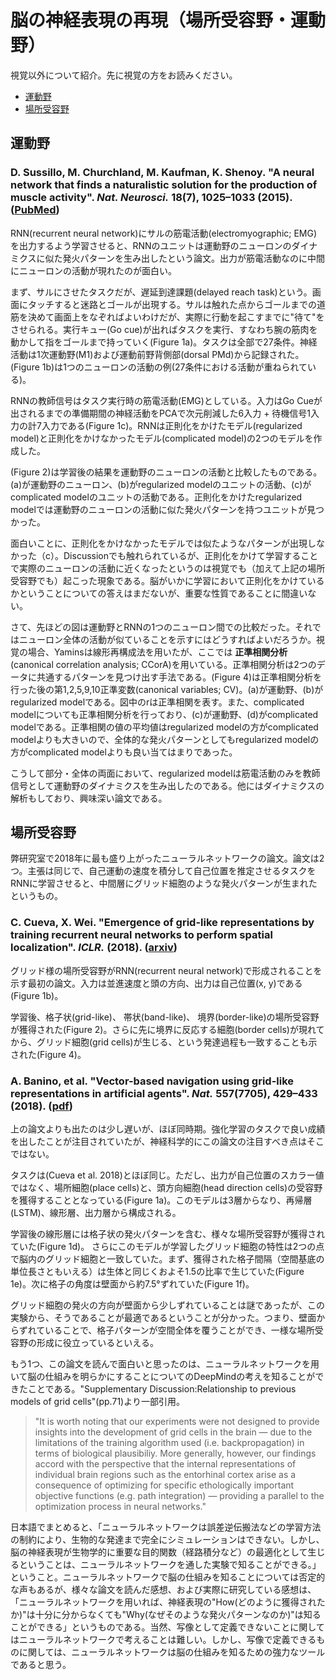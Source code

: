 # 脳の神経表現の再現（場所受容野・運動野）
視覚以外について紹介。先に視覚の方をお読みください。

- [運動野](#運動野)
- [場所受容野](#場所受容野)

## 運動野
### D. Sussillo, M. Churchland, M. Kaufman, K. Shenoy. "A neural network that finds a naturalistic solution for the production of muscle activity". *Nat. Neurosci.* **18**(7), 1025–1033 (2015). ([PubMed](https://www.ncbi.nlm.nih.gov/pubmed/26075643))
RNN(recurrent neural network)にサルの筋電活動(electromyographic; EMG)を出力するよう学習させると、RNNのユニットは運動野のニューロンのダイナミクスに似た発火パターンを生み出したという論文。出力が筋電活動なのに中間にニューロンの活動が現れたのが面白い。  

まず、サルにさせたタスクだが、遅延到達課題(delayed reach task)という。画面にタッチすると迷路とゴールが出現する。サルは触れた点からゴールまでの道筋を決めて画面上をなぞればよいわけだが、実際に行動を起こすまでに"待て"をさせられる。実行キュー(Go cue)が出ればタスクを実行、すなわち腕の筋肉を動かして指をゴールまで持っていく(Figure 1a)。タスクは全部で27条件。神経活動は1次運動野(M1)および運動前野背側部(dorsal PMd)から記録された。(Figure 1b)は1つのニューロンの活動の例(27条件における活動が重ねられている)。  

RNNの教師信号はタスク実行時の筋電活動(EMG)としている。入力はGo Cueが出されるまでの準備期間の神経活動をPCAで次元削減した6入力 + 待機信号1入力の計7入力である(Figure 1c)。RNNは正則化をかけたモデル(regularized model)と正則化をかけなかったモデル(complicated model)の2つのモデルを作成した。  

(Figure 2)は学習後の結果を運動野のニューロンの活動と比較したものである。(a)が運動野のニューロン、(b)がregularized modelのユニットの活動、(c)がcomplicated modelのユニットの活動である。正則化をかけたregularized modelでは運動野のニューロンの活動に似た発火パターンを持つユニットが見つかった。  

面白いことに、正則化をかけなかったモデルでは似たようなパターンが出現しなかった（c）。Discussionでも触れられているが、正則化をかけて学習することで実際のニューロンの活動に近くなったというのは視覚でも（加えて上記の場所受容野でも）起こった現象である。脳がいかに学習において正則化をかけているかということについての答えはまだないが、重要な性質であることに間違いない。  

さて、先ほどの図は運動野とRNNの1つのニューロン間での比較だった。それではニューロン全体の活動が似ていることを示すにはどうすればよいだろうか。視覚の場合、Yaminsは線形再構成法を用いたが、ここでは **正準相関分析**(canonical correlation analysis; CCorA)を用いている。正準相関分析は2つのデータに共通するパターンを見つけ出す手法である。(Figure 4)は正準相関分析を行った後の第1,2,5,9,10正準変数(canonical variables; CV)。(a)が運動野、(b)がregularized modelである。図中のrは正準相関を表す。また、complicated modelについても正準相関分析を行っており、(c)が運動野、(d)がcomplicated modelである。正準相関の値の平均値はregularized modelの方がcomplicated modelよりも大きいので、全体的な発火パターンとしてもregularized modelの方がcomplicated modelよりも良い当てはまりであった。  

こうして部分・全体の両面において、regularized modelは筋電活動のみを教師信号として運動野のダイナミクスを生み出したのである。他にはダイナミクスの解析もしており、興味深い論文である。  

## 場所受容野
弊研究室で2018年に最も盛り上がったニューラルネットワークの論文。論文は2つ。主張は同じで、自己運動の速度を積分して自己位置を推定させるタスクをRNNに学習させると、中間層にグリッド細胞のような発火パターンが生まれたというもの。  
### C. Cueva, X. Wei. "Emergence of grid-like representations by training recurrent neural networks to perform spatial localization". *ICLR.* (2018). ([arxiv](https://arxiv.org/abs/1803.07770))
グリッド様の場所受容野がRNN(recurrent neural network)で形成されることを示す最初の論文。入力は並進速度と頭の方向、出力は自己位置(x, y)である(Figure 1b)。  

学習後、格子状(grid-like)、 帯状(band-like)、 境界(border-like)の場所受容野が獲得された(Figure 2)。さらに先に境界に反応する細胞(border cells)が現れてから、グリッド細胞(grid cells)が生じる、という発達過程も一致することも示された(Figure 4)。

### A. Banino, et al. "Vector-based navigation using grid-like representations in artificial agents". *Nat.* **557**(7705), 429–433 (2018). ([pdf](https://deepmind.com/documents/201/Vector-based%20Navigation%20using%20Grid-like%20Representations%20in%20Artificial%20Agents.pdf))
上の論文よりも出たのは少し遅いが、ほぼ同時期。強化学習のタスクで良い成績を出したことが注目されていたが、神経科学的にこの論文の注目すべき点はそこではない。  

タスクは(Cueva et al. 2018)とほぼ同じ。ただし、出力が自己位置のスカラー値ではなく、場所細胞(place cells)と、頭方向細胞(head direction cells)の受容野を獲得することとなっている(Figure 1a)。このモデルは3層からなり、再帰層(LSTM)、線形層、出力層から構成される。  

学習後の線形層には格子状の発火パターンを含む、様々な場所受容野が獲得されていた(Figure 1d)。 さらにこのモデルが学習したグリッド細胞の特性は2つの点で脳内のグリッド細胞と一致していた。まず、獲得された格子間隔（空間基底の単位長さともいえる）は生体と同じくおよそ1.5の比率で生じていた(Figure 1e)。次に格子の角度は壁面から約7.5°ずれていた(Figure 1f)。  

グリッド細胞の発火の方向が壁面から少しずれていることは謎であったが、この実験から、そうであることが最適であるということが分かった。つまり、壁面からずれていることで、格子パターンが空間全体を覆うことができ、一様な場所受容野の形成に役立っているといえる。  

もう1つ、この論文を読んで面白いと思ったのは、ニューラルネットワークを用いて脳の仕組みを明らかにすることについてのDeepMindの考えを知ることができたことである。"Supplementary Discussion:Relationship to previous models of grid cells"(pp.71)より一部引用。

> "It is worth noting that our experiments were not designed to provide insights into the development of grid cells in the brain — due to the limitations of the training algorithm used (i.e. backpropagation) in terms of biological plausibiliy. More generally, however, our findings accord with the perspective that the internal representations of individual brain regions such as the entorhinal cortex arise as a consequence of optimizing for specific ethologically important objective functions (e.g. path integration) — providing a parallel to the optimization process in neural networks."
>

日本語でまとめると、「ニューラルネットワークは誤差逆伝搬法などの学習方法の制約により、生物的な発達まで完全にシミュレーションはできない。しかし、脳の神経表現が生物学的に重要な目的関数（経路積分など）の最適化として生じるということは、ニューラルネットワークを通した実験で知ることができる。」ということ。ニューラルネットワークで脳の仕組みを知ることについては否定的な声もあるが、様々な論文を読んだ感想、および実際に研究している感想は、「ニューラルネットワークを用いれば、神経表現の"How(どのように獲得されたか)"は十分に分からなくても"Why(なぜそのような発火パターンなのか)"は知ることができる」というものである。当然、写像として定義できないことに関してはニューラルネットワークで考えることは難しい。しかし、写像で定義できるものに関しては、ニューラルネットワークは脳の仕組みを知るための強力なツールであると思う。  
